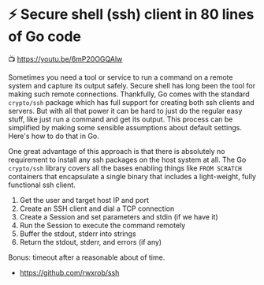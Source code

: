 # ⚡ Secure shell (ssh) client in 80 lines of Go code

📺 <https://youtu.be/6mP20OGQAlw>

Sometimes you need a tool or service to run a command on a remote system and capture its output safely. Secure shell has long been the tool for making such remote connections. Thankfully, Go comes with the standard `crypto/ssh` package which has full support for creating both ssh clients and servers. But with all that power it can be hard to just do the regular easy stuff, like just run a command and get its output. This process can be simplified by making some sensible assumptions about default settings. Here's how to do that in Go.

One great advantage of this approach is that there is absolutely no requirement to install any ssh packages on the host system at all. The Go `crypto/ssh` library covers all the bases enabling things like `FROM SCRATCH` containers that encapsulate a single binary that includes a light-weight, fully functional ssh client.

1. Get the user and target host IP and port
1. Create an SSH client and dial a TCP connection
1. Create a Session and set parameters and stdin (if we have it)
1. Run the Session to execute the command remotely
1. Buffer the stdout, stderr into strings
1. Return the stdout, stderr, and errors (if any)

Bonus: timeout after a reasonable about of time.

* <https://github.com/rwxrob/ssh>

